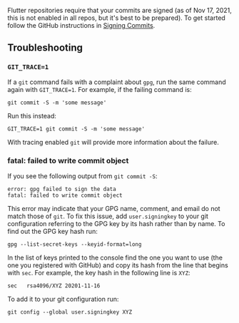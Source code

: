 Flutter repositories require that your commits are signed (as of Nov 17, 2021, this is not enabled in all repos, but it's best to be prepared). To get started follow the GitHub instructions in [Signing Commits][1].

## Troubleshooting

### `GIT_TRACE=1`

If a `git` command fails with a complaint about `gpg`, run the same command again with `GIT_TRACE=1`. For example, if the failing command is:

```
git commit -S -m 'some message'
```

Run this instead:

```
GIT_TRACE=1 git commit -S -m 'some message'
```

With tracing enabled `git` will provide more information about the failure.

### fatal: failed to write commit object

If you see the following output from `git commit -S`:

```
error: gpg failed to sign the data
fatal: failed to write commit object
```

This error may indicate that your GPG name, comment, and email do not match those of `git`. To fix this issue, add `user.signingkey` to your git configuration referring to the GPG key by its hash rather than by name. To find out the GPG key hash run:

```
gpg --list-secret-keys --keyid-format=long
```

In the list of keys printed to the console find the one you want to use (the one you registered with GitHub) and copy its hash from the line that begins with `sec`. For example, the key hash in the following line is `XYZ`:

```
sec   rsa4096/XYZ 20201-11-16
```

To add it to your git configuration run:

```
git config --global user.signingkey XYZ
```

[1]: https://docs.github.com/en/authentication/managing-commit-signature-verification/signing-commits
